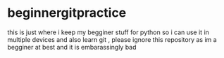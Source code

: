 # beginnergitpractice
this is just where i keep my begginer stuff for python so i can use it in multiple devices and also learn git , please ignore this repository as im a begginer at best and it is embarassingly bad 
